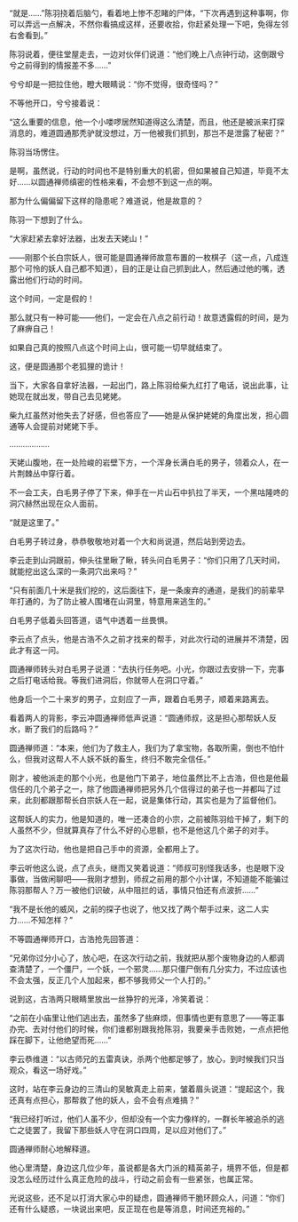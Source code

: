 “就是……”陈羽挠着后脑勺，看着地上惨不忍睹的尸体，“下次再遇到这种事啊，你可以弄远一点解决，不然你看搞成这样，还要收拾，你赶紧处理一下吧，免得左邻右舍看到。”

陈羽说着，便往堂屋走去，一边对伙伴们说道：“他们晚上八点钟行动，这倒跟兮兮之前得到的情报差不多……”

兮兮却是一把拉住他，瞪大眼睛说：“你不觉得，很奇怪吗？”

不等他开口，兮兮接着说：

“这么重要的信息，他一个小喽啰居然知道得这么清楚，而且，他还是被派来打探消息的，难道圆通那秃驴就没想过，万一他被我们抓到，那岂不是泄露了秘密？”

陈羽当场愣住。

是啊，虽然说，行动的时间也不是特别重大的机密，但如果被自己知道，毕竟不太好……以圆通禅师缜密的性格来看，不会想不到这一点的啊。

那为什么偏偏留下这样的隐患呢？难道说，他是故意的？

陈羽一下想到了什么。

“大家赶紧去拿好法器，出发去天姥山！”

——刚那个长白宗妖人，很可能是圆通禅师故意布置的一枚棋子（这一点，八成连那个可怜的妖人自己都不知道），目的正是让自己抓到此人，然后通过他的嘴，透露出他们行动的时间。

这个时间，一定是假的！

那么就只有一种可能——他们，一定会在八点之前行动！故意透露假的时间，是为了麻痹自己！

如果自己真的按照八点这个时间上山，很可能一切早就结束了。

这，便是圆通那个老狐狸的诡计！

当下，大家各自拿好法器，一起出门，路上陈羽给柴九红打了电话，说出此事，让她现在就出发，带自己去见姥姥。

柴九红虽然对他失去了好感，但也答应了——她是从保护姥姥的角度出发，担心圆通等人会提前对姥姥下手。

………………

天姥山腹地，在一处险峻的岩壁下方，一个浑身长满白毛的男子，领着众人，在一片荆棘丛中穿行着。

不一会工夫，白毛男子停了下来，伸手在一片山石中扒拉了半天，一个黑咕隆咚的洞穴赫然出现在众人面前。

“就是这里了。”

白毛男子转过身，恭恭敬敬地对着一个大和尚说道，然后站到旁边去。

李云走到山洞跟前，伸头往里瞅了瞅，转头问白毛男子：“你们只用了几天时间，就能挖出这么深的一条洞穴出来吗？”

“只有前面几十米是我们挖的，这后面往下，是一条废弃的通道，是我们的前辈早年打通的，为了防止被人围堵在山洞里，特意用来逃生的。”

白毛男子低着头回答道，语气中透着一丝畏惧。

李云点了点头，他是古浩不久之前才找来的帮手，对此次行动的进展并不清楚，因此才有这一问。

圆通禅师转头对白毛男子说道：“去执行任务吧。小光，你跟过去安排一下，完事之后打电话给我。等我们进洞后，你就带人在洞口守着。”

他身后一个二十来岁的男子，立刻应了一声，跟着白毛男子，顺着来路离去。

看着两人的背影，李云冲圆通禅师低声说道：“圆通师叔，这是担心那帮妖人反水，断了我们的后路吗？”

圆通禅师道：“本来，他们为了救主人，我们为了拿宝物，各取所需，倒也不怕什么，但我对这帮人不人妖不妖的畜生，终归不敢完全信任。”

刚才，被他派走的那个小光，也是他门下弟子，地位虽然比不上古浩，但也是他最信任的几个弟子之一，除了他圆通禅师把另外几个信得过的弟子也一并都叫了过来，此刻都跟那帮长白宗妖人在一起，说是集体行动，其实也是为了监督他们。

这帮妖人的实力，他是知道的，唯一还凑合的小宗，之前被陈羽给干掉了，剩下的人虽然不少，但就算真存了什么不好的心思额，也不是他这几个弟子的对手。

为了这次行动，他也是把自己手中的资源，全都用上了。

李云听他这么说，点了点头，继而又笑着说道：“师叔可别怪我话多，也是眼下没事做，当做闲聊吧——我刚才想到，师叔之前用的那个小计谋，不知道能不能骗过陈羽那帮人？万一被他们识破，从中阻拦的话，事情只怕还有点波折……”

“我不是长他的威风，之前的探子也说了，他又找了两个帮手过来，这二人实力……不知怎样？”

不等圆通禅师开口，古浩抢先回答道：

“兄弟你过分小心了，放心吧，在这次行动之前，我就把从那个废物身边的人都调查清楚了，一个僵尸，一个妖，一个邪灵……那只僵尸倒有几分实力，不过应该也不会太强，反正几个人加起来，都不够我师父一个人打的。”

说到这，古浩两只眼睛里放出一丝狰狞的光泽，冷笑着说：

“之前在小庙里让他们逃出去，虽然多了些麻烦，但事情也更有意思了——等正事办完、去对付他们的时候，你们谁都别跟我抢陈羽，我要亲手击败她，一点点把他踩在脚下，让他绝望而死……”

李云恭维道：“以古师兄的五雷真诀，杀两个他都足够了，放心，到时候我们只当观众，看这一场好戏。”

这时，站在李云身边的三清山的吴敏真走上前来，皱着眉头说道：“提起这个，我还真有点担心，那帮救了他的妖人，会不会有点难搞？”

“我已经打听过，他们人虽不少，但却没有一个实力像样的，一群长年被追杀的逃亡之徒罢了，我留下那些妖人守在洞口四周，足以应对他们了。”

圆通禅师耐心地解释道。

他心里清楚，身边这几位少年，虽说都是各大门派的精英弟子，境界不低，但是都没怎么经历过什么真正危险的战斗，行动之前会有一些紧张，也属正常。

光说这些，还不足以打消大家心中的疑虑，圆通禅师干脆环顾众人，问道：“你们还有什么疑惑，一块说出来吧，反正现在也是等消息，时间还充裕的。”
